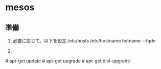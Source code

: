 # mesos

## 準備

1) 必要に応じて、以下を設定
/etc/hosts
/etc/hostname
hotname --fqdn

2)

\# apt-get update
\# apt-get upgrade
\# apt-get dist-upgrade


